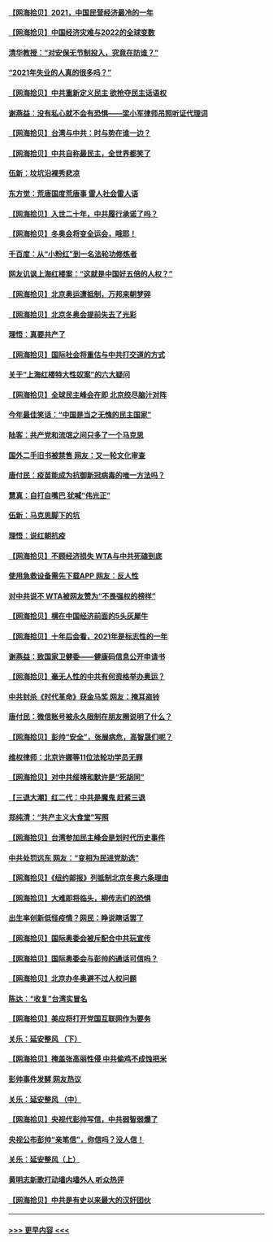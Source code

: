 #### [【网海拾贝】2021，中国民营经济最冷的一年](../pages/nsc993/n13443352.md?t=12171950) 
#### [【网海拾贝】中国经济灾难与2022的全球变数](../pages/nsc993/n13440982.md?t=12171950) 
#### [清华教授：“对安保无节制投入，究竟在防谁？”](../pages/nsc993/n13440939.md?t=12171950) 
#### [“2021年失业的人真的很多吗？”](../pages/nsc993/n13438732.md?t=12171950) 
#### [【网海拾贝】中共重新定义民主 欲抢夺民主话语权](../pages/nsc993/n13438697.md?t=12171950) 
#### [谢燕益：没有私心就不会有恐惧——梁小军律师吊照听证代理词](../pages/nsc993/n13437175.md?t=12171950) 
#### [【网海拾贝】台湾与中共：时与势在谁一边？](../pages/nsc993/n13434295.md?t=12171950) 
#### [【网海拾贝】中共自称最民主，全世界都笑了](../pages/nsc993/n13432337.md?t=12171950) 
#### [伍新：坟坑沿裸秀悲凉](../pages/nsc993/n13432204.md?t=12171950) 
#### [东方觉：荒唐国度荒唐事 雷人社会雷人语](../pages/nsc993/n13432163.md?t=12171950) 
#### [【网海拾贝】入世二十年，中共履行承诺了吗？](../pages/nsc993/n13431146.md?t=12171950) 
#### [【网海拾贝】冬奥会将变全运会，哦耶！](../pages/nsc993/n13429343.md?t=12171950) 
#### [千百度：从“小粉红”到一名法轮功修炼者](../pages/nsc993/n13429249.md?t=12171950) 
#### [网友讥讽上海红楼案：“这就是中国好五倍的人权？”](../pages/nsc993/n13429214.md?t=12171950) 
#### [【网海拾贝】北京奥运遭抵制，万邦来朝梦碎](../pages/nsc993/n13426682.md?t=12171950) 
#### [【网海拾贝】北京冬奥会提前失去了光彩](../pages/nsc993/n13423999.md?t=12171950) 
#### [理悟：真要共产了](../pages/nsc993/n13423754.md?t=12171950) 
#### [【网海拾贝】国际社会将重估与中共打交道的方式](../pages/nsc993/n13421686.md?t=12171950) 
#### [关于“上海红楼特大性奴案”的六大疑问](../pages/nsc993/n13421580.md?t=12171950) 
#### [【网海拾贝】全球民主峰会在即 北京绞尽脑汁对阵](../pages/nsc993/n13419619.md?t=12171950) 
#### [今年最佳笑话：“中国是当之无愧的民主国家”](../pages/nsc993/n13419495.md?t=12171950) 
#### [陆客：共产党和流氓之间只多了一个马克思](../pages/nsc993/n13417909.md?t=12171950) 
#### [国外二手旧书被禁售 网友：又一轮文化审查](../pages/nsc993/n13417659.md?t=12171950) 
#### [唐付民：疫苗能成为抗御新冠病毒的唯一方法吗？](../pages/nsc993/n13417801.md?t=12171950) 
#### [慧真：自打自嘴巴 犹喊“伟光正”](../pages/nsc993/n13417740.md?t=12171950) 
#### [伍新：马克思脚下的坑](../pages/nsc993/n13417622.md?t=12171950) 
#### [理悟：说红朝抗疫](../pages/nsc993/n13417526.md?t=12171950) 
#### [【网海拾贝】不顾经济损失 WTA与中共死磕到底](../pages/nsc993/n13415796.md?t=12171950) 
#### [使用急救设备需先下载APP 网友：反人性](../pages/nsc993/n13415784.md?t=12171950) 
#### [对中共说不 WTA被网友赞为“不畏强权的榜样”](../pages/nsc993/n13415530.md?t=12171950) 
#### [【网海拾贝】横在中国经济前面的5头灰犀牛](../pages/nsc993/n13412227.md?t=12171950) 
#### [【网海拾贝】十年后会看，2021年是标志性的一年](../pages/nsc993/n13409954.md?t=12171950) 
#### [谢燕益：致国家卫健委——健康码信息公开申请书](../pages/nsc993/n13408298.md?t=12171950) 
#### [【网海拾贝】毫无人性的中共有何资格举办奥运？](../pages/nsc993/n13407661.md?t=12171950) 
#### [中共封杀《时代革命》获金马奖 网友：掩耳盗铃](../pages/nsc993/n13407613.md?t=12171950) 
#### [唐付民：微信账号被永久限制在朋友圈说明了什么？](../pages/nsc993/n13406949.md?t=12171950) 
#### [【网海拾贝】彭帅“安全”，张展病危，高智晟们呢？](../pages/nsc993/n13405587.md?t=12171950) 
#### [维权律师：北京许娜等11位法轮功学员无罪](../pages/nsc993/n13405419.md?t=12171950) 
#### [【网海拾贝】对中共绥靖和默许是“死胡同”](../pages/nsc993/n13403727.md?t=12171950) 
#### [【三退大潮】红二代：中共是魔鬼 赶紧三退](../pages/nsc993/n13403593.md?t=12171950) 
#### [郑纯清：“共产主义大食堂”写照](../pages/nsc993/n13403590.md?t=12171950) 
#### [【网海拾贝】台湾参加民主峰会是划时代历史事件](../pages/nsc993/n13401831.md?t=12171950) 
#### [中共处罚远东 网友：“变相为民进党助选”](../pages/nsc993/n13401101.md?t=12171950) 
#### [【网海拾贝】《纽约邮报》列抵制北京冬奥六条理由](../pages/nsc993/n13399807.md?t=12171950) 
#### [【网海拾贝】大难即将临头，柳传志们的恐惧](../pages/nsc993/n13397607.md?t=12171950) 
#### [出生率创新低怪疫情？网民：睁说瞎话罢了](../pages/nsc993/n13397543.md?t=12171950) 
#### [【网海拾贝】国际奥委会被斥配合中共玩宣传](../pages/nsc993/n13395182.md?t=12171950) 
#### [【网海拾贝】国际奥委会与彭帅的通话可信吗？](../pages/nsc993/n13393022.md?t=12171950) 
#### [【网海拾贝】北京办冬奥避不过人权问题](../pages/nsc993/n13390863.md?t=12171950) 
#### [陈达：“收复”台湾实冒名](../pages/nsc993/n13388644.md?t=12171950) 
#### [【网海拾贝】美应将打开党国互联网作为要务](../pages/nsc993/n13388446.md?t=12171950) 
#### [关乐：延安整风 （下）](../pages/nsc993/n13388432.md?t=12171950) 
#### [【网海拾贝】掩盖张高丽性侵 中共偷鸡不成蚀把米](../pages/nsc993/n13388072.md?t=12171950) 
#### [彭帅事件发酵 网友热议](../pages/nsc993/n13387859.md?t=12171950) 
#### [关乐：延安整风 （中）](../pages/nsc993/n13387246.md?t=12171950) 
#### [【网海拾贝】央视代彭帅写信，中共弱智弱爆了](../pages/nsc993/n13386281.md?t=12171950) 
#### [央视公布彭帅“亲笔信”，你信吗？没人信！](../pages/nsc993/n13386234.md?t=12171950) 
#### [关乐：延安整风（上）](../pages/nsc993/n13384652.md?t=12171950) 
#### [黄明志新歌打动墙内墙外人 听众热评](../pages/nsc993/n13383506.md?t=12171950) 
#### [【网海拾贝】中共是有史以来最大的汉奸团伙](../pages/nsc993/n13381269.md?t=12171950) 

----
#### [ >>> 更早内容 <<< ](../indexes/nsc993-earlier.md)

